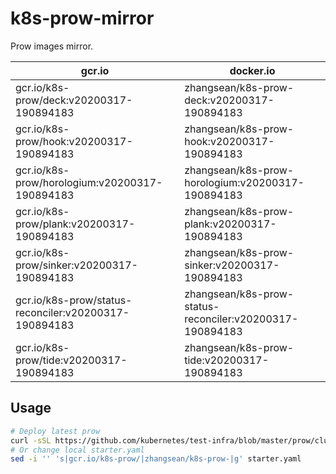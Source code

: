 # k8s-prow-mirror

Prow images mirror.

gcr.io | docker.io
---|---
gcr.io/k8s-prow/deck:v20200317-190894183 | zhangsean/k8s-prow-deck:v20200317-190894183
gcr.io/k8s-prow/hook:v20200317-190894183 | zhangsean/k8s-prow-hook:v20200317-190894183
gcr.io/k8s-prow/horologium:v20200317-190894183 | zhangsean/k8s-prow-horologium:v20200317-190894183
gcr.io/k8s-prow/plank:v20200317-190894183 | zhangsean/k8s-prow-plank:v20200317-190894183
gcr.io/k8s-prow/sinker:v20200317-190894183 | zhangsean/k8s-prow-sinker:v20200317-190894183
gcr.io/k8s-prow/status-reconciler:v20200317-190894183 | zhangsean/k8s-prow-status-reconciler:v20200317-190894183
gcr.io/k8s-prow/tide:v20200317-190894183 | zhangsean/k8s-prow-tide:v20200317-190894183

## Usage

```bash
# Deploy latest prow
curl -sSL https://github.com/kubernetes/test-infra/blob/master/prow/cluster/starter.yaml?raw= | sed 's|gcr.io/k8s-prow/|zhangsean/k8s-prow-|g' | kubectl apply -f -
# Or change local starter.yaml
sed -i '' 's|gcr.io/k8s-prow/|zhangsean/k8s-prow-|g' starter.yaml
```
